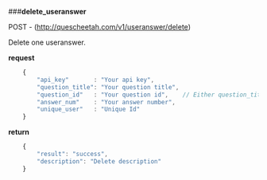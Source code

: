 ###**delete_useranswer**


POST - (http://quescheetah.com/v1/useranswer/delete)

Delete one useranswer.

**request**
```javascript
    {
        "api_key"       : "Your api key",
        "question_title": "Your question title",
        "question_id"   : "Your question id",    // Either question_title and question_id is required.
        "answer_num"    : "Your answer number",
        "unique_user"   : "Unique Id"
    }
```

**return**
```javascript
    {
        "result": "success",
        "description": "Delete description"
    }
```